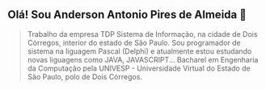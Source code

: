## Olá! Sou Anderson Antonio Pires de Almeida 👋

> Trabalho da empresa TDP Sistema de Informação, na cidade de Dois Córregos, interior do estado de São Paulo. Sou programador de sistema na liguagem Pascal (Delphi) e atualmente estou estudando novas liguagens como JAVA, JAVASCRIPT...
> Bacharel em Engenharia da Computação pela UNIVESP - Universidade Virtual do Estado de São Paulo, polo de Dois Córregos.


<!--
**andersonpiresdc/andersonpiresdc** is a ✨ _special_ ✨ repository because its `README.md` (this file) appears on your GitHub profile.

Here are some ideas to get you started:

- 🔭 I’m currently working on ...
- 🌱 I’m currently learning ...
- 👯 I’m looking to collaborate on ...
- 🤔 I’m looking for help with ...
- 💬 Ask me about ...
- 📫 How to reach me: ...
- 😄 Pronouns: ...
- ⚡ Fun fact: ...
-->
